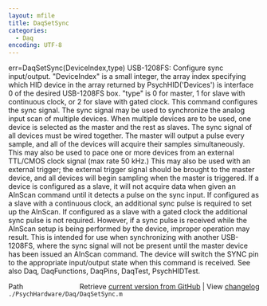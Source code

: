 ```yaml
---
layout: mfile
title: DaqSetSync
categories:
  - Daq
encoding: UTF-8
---
```


err=DaqSetSync(DeviceIndex,type)
USB-1208FS: Configure sync input/output.
"DeviceIndex" is a small integer, the array index specifying which HID
        device in the array returned by PsychHID('Devices') is interface
        0 of the desired USB-1208FS box.
"type" is 0 for master, 1 for slave with continuous clock, or 2 for slave
        with gated clock.
This command configures the sync signal.  The sync signal may be used to
synchronize the analog input scan of multiple devices.  When multiple
devices are to be used, one device is selected as the master and the rest
as slaves.  The sync signal of all devices must be wired together.  The
master will output a pulse every sample, and all of the devices will
acquire their samples simultaneously. This may also be used to pace one
or more devices from an external TTL/CMOS clock signal (max rate 50 kHz.)
This may also be used with an external trigger; the external trigger
signal should be brought to the master device, and all devices will begin
sampling when the master is triggered. If a device is configured as a
slave, it will not acquire data when given an AInScan command until it
detects a pulse on the sync input. If configured as a slave with a
continuous clock, an additional sync pulse is required to set up the
AInScan.  If configured as a slave with a gated clock the additional sync
pulse is not required.  However, if a sync pulse is received while the
AInScan setup is being performed by the device, improper operation may
result.  This is intended for use when synchronizing with another USB-1208FS,
where the sync signal will not be present until the master device has
been issued an AInScan command. The device will switch the SYNC pin to
the appropriate input/output state when this command is received.
See also Daq, DaqFunctions, DaqPins, DaqTest, PsychHIDTest.


<div class="code_header" style="text-align:right;">
  <span style="float:left;">Path&nbsp;&nbsp;</span> <span class="counter">Retrieve <a href=
  "https://raw.github.com/Psychtoolbox-3/Psychtoolbox-3/beta/./PsychHardware/Daq/DaqSetSync.m">current version from GitHub</a> | View <a href=
  "https://github.com/Psychtoolbox-3/Psychtoolbox-3/commits/beta/./PsychHardware/Daq/DaqSetSync.m">changelog</a></span>
</div>
<div class="code">
  <code>./PsychHardware/Daq/DaqSetSync.m</code>
</div>
